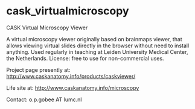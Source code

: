 # cask_virtualmicroscopy
CASK Virtual Microscopy Viewer

A virtual microscopy viewer originally based on brainmaps viewer, 
that allows viewing virtual slides directly in the browser without need to install anything.
Used regularly in teaching at Leiden University Medical Center, the Netherlands.
License: free to use for non-commercial uses.

Project page presently at: http://www.caskanatomy.info/products/caskviewer/

Life site at: http://www.caskanatomy.info/microscopy

Contact: o.p.gobee AT lumc.nl
